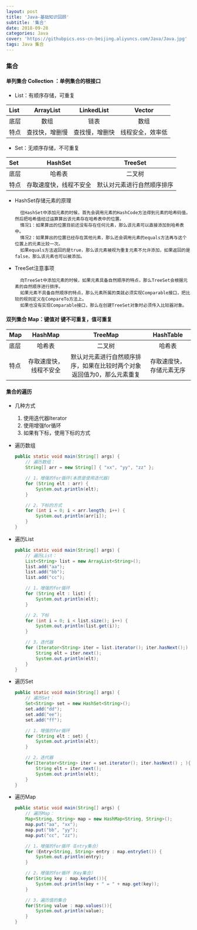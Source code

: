 ```yaml
---
layout: post
title: 'Java-基础知识回顾'
subtitle: '集合'
date: 2018-09-28
categories: Java
cover: 'https://githubpics.oss-cn-beijing.aliyuncs.com/Java/Java.jpg'
tags: Java 集合 
---
```


### 集合

#### 单列集合   Collection ：单例集合的根接口

* List：有顺序存储，可重复

|   List   | ArrayList | LinkedList | Vector |
|:--------|:-----------:|:-------------:|:----------:|
|   底层 | 数组      | 链表         | 数组|
|   特点 | 查找快，增删慢|查找慢，增删快|线程安全，效率低|

* Set：无顺序存储，不可重复

|   Set   | HashSet | TreeSet |
|:--------|:-----------:|:-------------:|
|   底层 | 哈希表      | 二叉树         |
|   特点 | 存取速度快，线程不安全|默认对元素进行自然顺序排序|
		
* HashSet存储元素的原理
	
		往HashSet中添加元素的时候，首先会调用元素的HashCode方法得到元素的哈希码值，然后把哈希值经过运算算出该元素存在哈希表中的位置。
		情况1：如果算出的位置目前还没有存在任何元素，那么该元素可以直接添加到哈希表中。
		情况2：如果算出的位置已经存在其他元素，那么还会调用元素的equals方法再与这个位置上的元素比较一次。
		如果equals方法返回的是true，那么该元素被视为重复元素不允许添加，如果返回的是false，那么该元素也可以被添加。
		
* TreeSet注意事项

		向TreeSet中添加元素的时候，如果元素具备自然顺序的特点，那么TreeSet会根据元素的自然顺序进行排序。
		如果元素不具备自然顺序的特点，那么元素所属的类就必须实现Comparable接口，把比较的规则定义在CompareTo方法上。
		如果也没有实现Comparable接口，那么在创建TreeSet对象时必须传入比较器对象。
	
#### 双列集合  Map：键值对  键不可重复，值可重复

|   Map   | HashMap | TreeMap | HashTable |
|:--------|:-----------:|:-------------:|:---------------:|
|   底层 | 哈希表      | 二叉树    | 哈希表|
|   特点 | 存取速度快，线程不安全|默认对元素进行自然顺序排序，如果在比较时两个对象返回值为0，那么元素重复|存取速度快，存储元素无序|

#### 集合的遍历
 
* 几种方式

	1. 使用迭代器Iterator
	2. 使用增强for循环
	3. 如果有下标，使用下标的方式

* 遍历数组
	```Java
	public static void main(String[] args) {
		// 遍历数组：
		String[] arr = new String[] { "xx", "yy", "zz" };

		// 1，增强的for循环(本质是使用迭代器)
		for (String elt : arr) {
			System.out.println(elt);
		}

		// 2，下标的方式
		for (int i = 0; i < arr.length; i++) {
			System.out.println(arr[i]);
		}
	}
	```
* 遍历List
	```Java
	public static void main(String[] args) {
		// 遍历List：
		List<String> list = new ArrayList<String>();
		list.add("aa");
		list.add("bb");
		list.add("cc");

		// 1，增强的for循环
		for (String elt : list) {
			System.out.println(elt);
		}

		// 2，下标
		for (int i = 0; i < list.size(); i++) {
			System.out.println(list.get(i));
		}

		// 3，迭代器
		for (Iterator<String> iter = list.iterator(); iter.hasNext();) {
			String elt = iter.next();
			System.out.println(elt);
		}
	}
	```
* 遍历Set
	```Java
	public static void main(String[] args) {
		// 遍历Set：
		Set<String> set = new HashSet<String>();
		set.add("dd");
		set.add("ee");
		set.add("ff");

		// 1，增强的for循环
		for (String elt : set) {
			System.out.println(elt);
		}

		// 2，迭代器
		for(Iterator<String> iter = set.iterator(); iter.hasNext() ; ){
			String elt = iter.next();
			System.out.println(elt);
		}
	}
	```
* 遍历Map
	```Java
	public static void main(String[] args) {
		// 遍历Map：
		Map<String, String> map = new HashMap<String, String>();
		map.put("aa", "xx");
		map.put("bb", "yy");
		map.put("cc", "zz");

		// 1，增强的for循环（Entry集合）
		for (Entry<String, String> entry : map.entrySet()) {
			System.out.println(entry);
		}

		// 2，增强的for循环（Key集合）
		for(String key : map.keySet()){
			System.out.println(key + " = " + map.get(key));
		}

		// 3，遍历值的集合
		for(String value : map.values()){
			System.out.println(value);
		}
	}
	```
	
